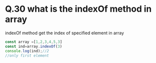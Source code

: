 # Q.30 what is the indexOf method in array

indexOf method get the index of specified element in array

```js
const array =[1,2,3,4,5,3]
const ind=array.indexOf(3)
console.log(ind);//2 
//only first element 
```
